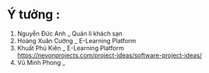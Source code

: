 # Ý tưởng : 
  01. Nguyễn Đức Anh _ Quản lí khách sạn
  02. Hoàng Xuân Cường _ E-Learning Platform
  03. Khuất Phú Kiên _ E-Learning Platform  https://nevonprojects.com/project-ideas/software-project-ideas/
  04. Vũ Minh Phong _
